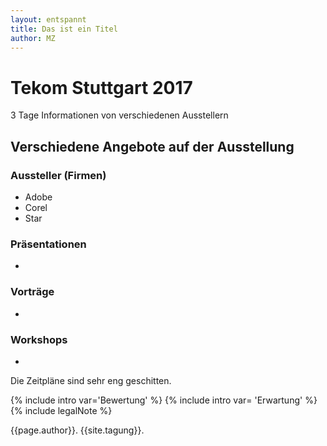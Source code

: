 ```yaml
---
layout: entspannt
title: Das ist ein Titel
author: MZ
---
```


# Tekom Stuttgart 2017
3 Tage Informationen von verschiedenen Ausstellern
## Verschiedene Angebote auf der Ausstellung
### Aussteller (Firmen) 
  + Adobe
  + Corel
  + Star
### Präsentationen
  + 
### Vorträge
  + 
### Workshops
  + 
Die Zeitpläne sind sehr eng geschitten.

{% include intro var='Bewertung' %}
{% include intro var= 'Erwartung' %}
{% include legalNote %}

{{page.author}}.
{{site.tagung}}.


